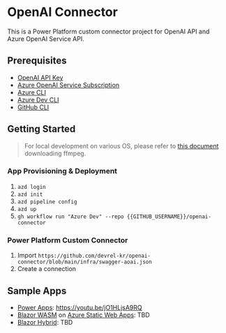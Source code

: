 # OpenAI Connector

This is a Power Platform custom connector project for OpenAI API and Azure OpenAI Service API.


## Prerequisites

* [OpenAI API Key](https://platform.openai.com/account/api-keys)
* [Azure OpenAI Service Subscription](https://aka.ms/oai/access)
* [Azure CLI](https://learn.microsoft.com/cli/azure/what-is-azure-cli?WT.mc_id=dotnet-91706-juyoo)
* [Azure Dev CLI](https://learn.microsoft.com/azure/developer/azure-developer-cli/overview?WT.mc_id=dotnet-91706-juyoo)
* [GitHub CLI](https://cli.github.com)


## Getting Started

> For local development on various OS, please refer to [this document](./tools/README.md) downloading ffmpeg.

### App Provisioning & Deployment

1. `azd login`
1. `azd init`
1. `azd pipeline config`
1. `azd up`
1. `gh workflow run "Azure Dev" --repo {{GITHUB_USERNAME}}/openai-connector`


### Power Platform Custom Connector

1. Import `https://github.com/devrel-kr/openai-connector/blob/main/infra/swagger-aoai.json`
1. Create a connection


## Sample Apps

- [Power Apps](https://learn.microsoft.com/power-apps/powerapps-overview?WT.mc_id=dotnet-91706-juyoo): https://youtu.be/jO1HLjsA9RQ
- [Blazor WASM](https://learn.microsoft.com/aspnet/core/blazor/hosting-models?WT.mc_id=dotnet-91706-juyoo#blazor-webassembly) on [Azure Static Web Apps](https://learn.microsoft.com/azure/static-web-apps/overview?WT.mc_id=dotnet-91706-juyoo): TBD
- [Blazor Hybrid](https://learn.microsoft.com/aspnet/core/blazor/hybrid/?WT.mc_id=dotnet-91706-juyoo): TBD
